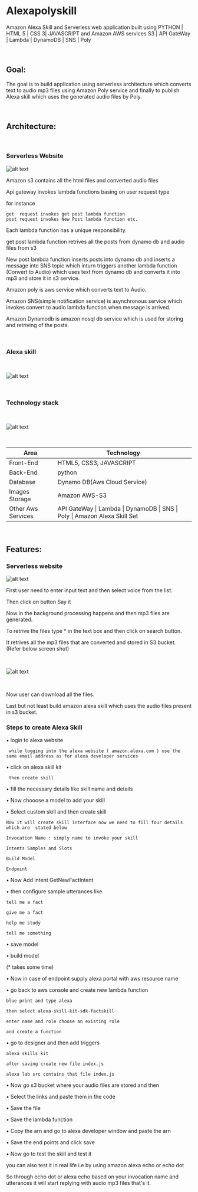 # Alexapolyskill

 Amazon Alexa Skill and Serverless web application built using PYTHON | HTML 5 |  CSS 3| JAVASCRIPT and Amazon AWS services  S3 | API GateWay | Lambda | DynamoDB | SNS | Poly 

</br>

## Goal:

The goal is to build application using serverless architecture which converts text to audio mp3 files using Amazon Poly service and finally to publish Alexa skill which uses the generated audio files by Poly. 

</br>

## Architecture:

</br>

### Serverless Website

![alt text](https://github.com/RepakaRamateja/Alexapolyskill/blob/master/images/Architecure.png)


Amazon s3 contains all the html files and converted audio files

Api gateway invokes lambda functions basing on user request type 

for instance 

    get  request invokes get post lambda function
    post request invokes New Post lambda function etc.


Each lambda function has a unique responsibility.

get post lambda function retrives all the posts from dynamo db and audio files from s3

New post lambda function inserts posts into dynamo db and inserts a message into SNS topic which inturn triggers another lambda function
(Convert to Audio) which uses text from dynamo db and converts it into mp3 and store it in s3 service.

Amazon poly is aws service which converts text to Audio.

Amazon SNS(simple notification service) is asynchronous service which invokes convert to audio lambda function when message is arrived.

Amazon Dynamodb is amazon nosql db service which is used for storing  and retriving of the posts.

</br>

### Alexa skill

</br>

![alt text](https://github.com/RepakaRamateja/Alexapolyskill/blob/master/images/skillarch.png)


</br>

### Technology stack

</br>

![alt text](https://github.com/RepakaRamateja/Alexapolyskill/blob/master/images/stack.png)

</br>

<table>
<thead>
<tr>
<th>Area</th>
<th>Technology</th>
</tr>
</thead>
<tbody>
	<tr>
		<td>Front-End</td>
		<td>HTML5, CSS3, JAVASCRIPT</td>
	</tr>
	<tr>
		<td>Back-End</td>
		<td>python</td>
	</tr>
	<tr>
		<td>Database</td>
		<td>Dynamo DB(Aws Cloud Service)</td>
	</tr>
  <tr>
		<td>Images Storage</td>
		<td>Amazon AWS-S3</td>
	</tr>
    <tr>
		<td>Other Aws Services</td>
		<td>API GateWay | Lambda | DynamoDB | SNS | Poly | Amazon Alexa Skill Set</td>
	</tr>
</tbody>
</table>

</br>



## Features:

### Serverless website

![alt text](https://github.com/RepakaRamateja/Alexapolyskill/blob/master/images/overview.png)

  First user need to enter input text and then select voice from the list.

  Then click on button Say it

  Now in the background processing happens and then mp3 files are generated.

  To retrive the files type * in the text box and then click on search button.

  It retrives all the mp3 files that are converted and stored in S3 bucket. (Refer below screen shot)

</br>

![alt text](https://github.com/RepakaRamateja/Alexapolyskill/blob/master/images/files.png)

</br>

  Now user can download all the files.


Last but not least build  amazon alexa skill which uses the audio files present in s3 bucket. 


### Steps to create Alexa Skill 

• login to alexa website

     while logging into the alexa website ( amazon.alexa.com ) use the same email address as for alexa developer services

• click on alexa skill kit

     then create skill

• fill the necessary details like skill name and details

•  Now chooose a model to add your skill

•  Select custom skill and then create skill

    Now it will create skill interface now we need to fill four details which are  stated below

    Invocation Name : simply name to invoke your skill

    Intents Samples and Slots

    Build Model

    Endpoint

•  Now Add intent GetNewFactIntent  

•  then configure sample utterances like 

    tell me a fact

	give me a fact

    help me study

    tell me something


• save model

• build model  

  (* takes some time)

• Now in case of endpoint supply alexa portal with aws resource name

• go back to aws console and create new lambda function

    blue print and type alexa

    then select alexa-skill-kit-sdk-factskill

    enter name and role choose an existing role

    and create a function

• go to designer and then add triggers

    alexa skills kit

    after saving create new file index.js

    alexa lab src contains that file index.js

• Now go s3 bucket where your audio files are stored and then 

• Select the links and paste them in the code 

• Save the file 

• Save the lambda function

• Copy the arn and go to alexa developer window and paste the arn 

• Save the end points and click save 

• Now go to test the skill and test it 

you can also test it in real life i.e by using amazon alexa echo or echo dot 

So through echo dot or alexa echo based on your invocation name and utterances it will start replying with audio mp3 files that's it.
  






  

  
